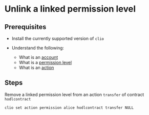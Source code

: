 # Unlink a linked permission level

## Prerequisites

* Install the currently supported version of `clio`

* Understand the following:
  * What is an [account](/docs/introduction/glossary.md#account)
  * What is a [permission level](/docs/introduction/glossary.md#permission-level)
  * What is an [action](/docs/introduction/glossary.md#action)

## Steps

Remove a linked permission level from an action `transfer` of contract `hodlcontract`

```sh
clio set action permission alice hodlcontract transfer NULL
```
